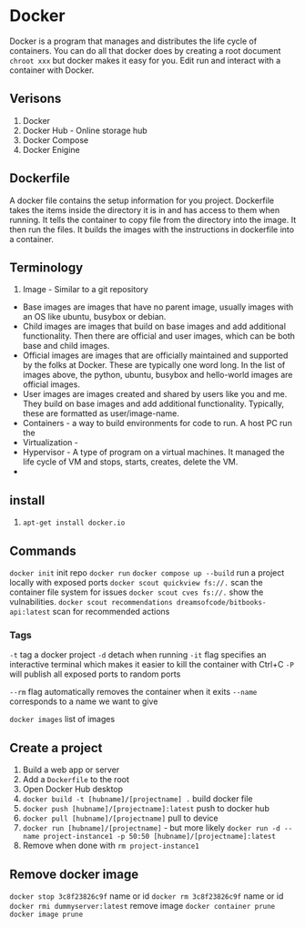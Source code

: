 # Docker

Docker is a program that manages and distributes the life cycle of containers. You can do all that docker does by creating a root document `chroot xxx` but docker makes it easy for you.
Edit run and interact with a container with Docker.

## Verisons

1. Docker
2. Docker Hub - Online storage hub
3. Docker Compose
4. Docker Enigine

## Dockerfile

A docker file contains the setup information for you project. 
Dockerfile takes the items inside the directory it is in and has access to them when running.
It tells the container to copy file from the directory into the image.
It then run the files.
It builds the images with the instructions in dockerfile into a container.

## Terminology

1. Image - Similar to a git repository
- Base images are images that have no parent image, usually images with an OS like ubuntu, busybox or debian.
- Child images are images that build on base images and add additional functionality.
Then there are official and user images, which can be both base and child images.
- Official images are images that are officially maintained and supported by the folks at Docker. These are typically one word long. In the list of images above, the python, ubuntu, busybox and hello-world images are official images.
- User images are images created and shared by users like you and me. They build on base images and add additional functionality. Typically, these are formatted as user/image-name.
- Containers - a way to build environments for code to run. A host PC run the 
- Virtualization - 
- Hypervisor - A type of program on a virtual machines. It managed the life cycle of VM and stops, starts, creates, delete the VM.
- 
  
## install

1. `apt-get install docker.io`


## Commands

`docker init` init repo
`docker run`
`docker compose up --build` run a project locally with exposed ports
`docker scout quickview fs://.` scan the container file system for issues
`docker scout cves fs://.` show the vulnabilities. 
`docker scout recommendations dreamsofcode/bitbooks-api:latest` scan for recommended actions
### Tags

`-t` tag a docker project
`-d` detach when running
`-it` flag specifies an interactive terminal which makes it easier to kill the container with Ctrl+C
`-P` will publish all exposed ports to random ports

`--rm` flag automatically removes the container when it exits
`--name` corresponds to a name we want to give

`docker images` list of images

## Create a project

1. Build a web app or server
2. Add a `Dockerfile` to the root
3. Open Docker Hub desktop
4. `docker build -t [hubname]/[projectname] .` build docker file
5. `docker push [hubname]/[projectname]:latest` push to docker hub
6. `docker pull [hubname]/[projectname]` pull to device
7. `docker run [hubname]/[projectname]` - but more likely `docker run -d --name project-instance1 -p 50:50 [hubname]/[projectname]:latest`
8. Remove when done with `rm project-instance1`

## Remove docker image

`docker stop 3c8f23826c9f` name or id
`docker rm 3c8f23826c9f` name or id
`docker rmi dummyserver:latest` remove image
`docker container prune`
`docker image prune`

